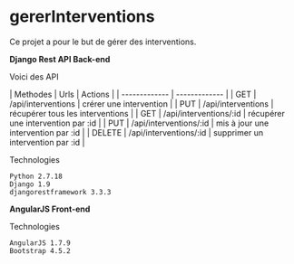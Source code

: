 # gererInterventions
Ce projet a pour le but de gérer des interventions.

**Django Rest API Back-end**

Voici des API

| Methodes | Urls | Actions |
| ------------- | ------------- |
| GET | /api/interventions | crérer une intervention |
| PUT  | /api/interventions | récupérer tous les interventions |
| GET | /api/interventions/:id | récupérer une intervention par :id |
| PUT  | /api/interventions/:id | mis à jour une intervention par :id |
| DELETE | /api/interventions/:id | supprimer un intervention par :id |

Technologies
```
Python 2.7.18
Django 1.9
djangorestframework 3.3.3
```

**AngularJS Front-end**

Technologies
```
AngularJS 1.7.9
Bootstrap 4.5.2
```
